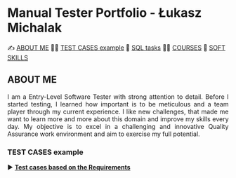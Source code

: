 # Manual Tester Portfolio - Łukasz Michalak

✍️ [ABOUT ME](#aboutme) 👨‍💻 [TEST CASES example](#testcases)  🔎  [SQL tasks](#sql) 🧑‍🎓 [COURSES](#courses)  🤝 [SOFT SKILLS](#softskills)

## <a name="aboutme"> ABOUT ME</a> 
<p align="justify"> I am a Entry-Level Software Tester with strong attention to detail. Before I started testing, I learned how important is to be meticulous and a team player through my current experience. I like new challenges, that made me want to learn more and more about this domain and improve my skills every day. My objective is to excel in a challenging and innovative Quality Assurance work environment and aim to exercise my full potential.

### <a name="testcases">TEST CASES example</a>

  :arrow_forward: <a href="https://docs.google.com/spreadsheets/d/1tIGeHfqwgSP1iM9ihQ3Z-YdhWcP5EOYLRanQKBu2Bmw/edit?usp=sharing" target="_blank"><b>Test cases based on the Requirements</b></a>
